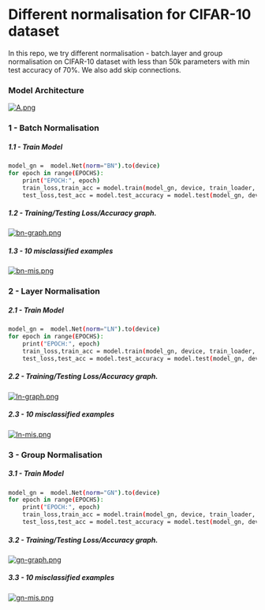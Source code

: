 # Different normalisation for CIFAR-10 dataset

In this repo, we try different normalisation - batch.layer and group normalisation on CIFAR-10 dataset with less than 50k parameters with min test accuracy of 70%. We also add skip connections.

### Model Architecture
[![A.png](https://i.postimg.cc/Gt9CWcg4/A.png)](https://postimg.cc/LgdwfMpS)


### 1 - Batch Normalisation

##### 1.1 - Train Model
```sh
model_gn =  model.Net(norm="BN").to(device)
for epoch in range(EPOCHS):
    print("EPOCH:", epoch)
    train_loss,train_acc = model.train(model_gn, device, train_loader, optimizer, epoch)
    test_loss,test_acc = model.test_accuracy = model.test(model_gn, device, test_loader)
```


##### 1.2 - Training/Testing Loss/Accuracy graph.
[![bn-graph.png](https://i.postimg.cc/fb6qzMb3/bn-graph.png)](https://postimg.cc/WDwwSLgj)


##### 1.3 - 10 misclassified examples
[![bn-mis.png](https://i.postimg.cc/1XSCkPmp/bn-mis.png)](https://postimg.cc/34LFGsDR)


### 2 - Layer Normalisation

##### 2.1 - Train Model
```sh
model_gn =  model.Net(norm="LN").to(device)
for epoch in range(EPOCHS):
    print("EPOCH:", epoch)
    train_loss,train_acc = model.train(model_gn, device, train_loader, optimizer, epoch)
    test_loss,test_acc = model.test_accuracy = model.test(model_gn, device, test_loader)
```

##### 2.2 - Training/Testing Loss/Accuracy graph.
[![ln-graph.png](https://i.postimg.cc/1zCnwzFt/ln-graph.png)](https://postimg.cc/yJR8zsv4)

##### 2.3 - 10 misclassified examples
[![ln-mis.png](https://i.postimg.cc/P5C4FNWg/ln-mis.png)](https://postimg.cc/DSKLSvY6)

### 3 - Group Normalisation

##### 3.1 - Train Model
```sh
model_gn =  model.Net(norm="GN").to(device)
for epoch in range(EPOCHS):
    print("EPOCH:", epoch)
    train_loss,train_acc = model.train(model_gn, device, train_loader, optimizer, epoch)
    test_loss,test_acc = model.test_accuracy = model.test(model_gn, device, test_loader)
```

##### 3.2 - Training/Testing Loss/Accuracy graph.
[![gn-graph.png](https://i.postimg.cc/PJzdb674/gn-graph.png)](https://postimg.cc/64qstht2)

##### 3.3 - 10 misclassified examples
[![gn-mis.png](https://i.postimg.cc/fygdxjrJ/gn-mis.png)](https://postimg.cc/zHK3NW5r)
